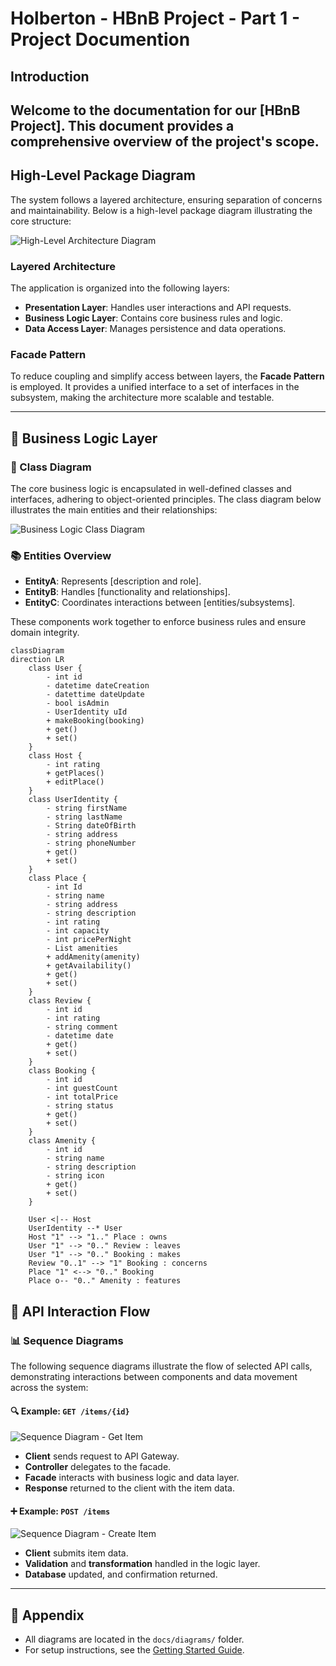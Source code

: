 # Holberton - HBnB Project - Part 1 - Project Documention

## Introduction

Welcome to the documentation for our **[HBnB Project]**. This document provides a comprehensive overview of the project's scope.
---

## High-Level Package Diagram

The system follows a layered architecture, ensuring separation of concerns and maintainability. Below is a high-level package diagram illustrating the core structure:

![High-Level Architecture Diagram](holbertonschool-hbnb/part1/diagrams/PackageDiagram.drawio.png)

### Layered Architecture

The application is organized into the following layers:

- **Presentation Layer**: Handles user interactions and API requests.
- **Business Logic Layer**: Contains core business rules and logic.
- **Data Access Layer**: Manages persistence and data operations.

### Facade Pattern

To reduce coupling and simplify access between layers, the **Facade Pattern** is employed. It provides a unified interface to a set of interfaces in the subsystem, making the architecture more scalable and testable.

---

## 🧠 Business Logic Layer

### 🧬 Class Diagram

The core business logic is encapsulated in well-defined classes and interfaces, adhering to object-oriented principles. The class diagram below illustrates the main entities and their relationships:

![Business Logic Class Diagram](path/to/class-diagram.png)

### 📚 Entities Overview

- **EntityA**: Represents [description and role].
- **EntityB**: Handles [functionality and relationships].
- **EntityC**: Coordinates interactions between [entities/subsystems].

These components work together to enforce business rules and ensure domain integrity.

```mermaid
classDiagram
direction LR
    class User {
	    - int id
	    - datetime dateCreation
	    - datettime dateUpdate
	    - bool isAdmin
	    - UserIdentity uId
	    + makeBooking(booking)
	    + get()
	    + set()
    }
    class Host {
	    - int rating
	    + getPlaces()
	    + editPlace()
    }
    class UserIdentity {
	    - string firstName
	    - string lastName
	    - String dateOfBirth
	    - string address
	    - string phoneNumber
	    + get()
	    + set()
    }
    class Place {
	    - int Id
	    - string name
	    - string address
	    - string description
	    - int rating
	    - int capacity
	    - int pricePerNight
	    - List amenities
	    + addAmenity(amenity)
	    + getAvailability()
	    + get()
	    + set()
    }
    class Review {
	    - int id
	    - int rating
	    - string comment
	    - datetime date
	    + get()
	    + set()
    }
    class Booking {
	    - int id
	    - int guestCount
	    - int totalPrice
	    - string status
	    + get()
	    + set()
    }
    class Amenity {
	    - int id
	    - string name
	    - string description
	    - string icon
	    + get()
	    + set()
    }

    User <|-- Host
    UserIdentity --* User
    Host "1" --> "1.." Place : owns
    User "1" --> "0.." Review : leaves
    User "1" --> "0.." Booking : makes
    Review "0..1" --> "1" Booking : concerns
    Place "1" <--> "0.." Booking
    Place o-- "0.." Amenity : features
```

## 🔁 API Interaction Flow

### 📊 Sequence Diagrams

The following sequence diagrams illustrate the flow of selected API calls, demonstrating interactions between components and data movement across the system:

#### 🔍 Example: `GET /items/{id}`

![Sequence Diagram - Get Item](path/to/sequence-get-item.png)

- **Client** sends request to API Gateway.
- **Controller** delegates to the facade.
- **Facade** interacts with business logic and data layer.
- **Response** returned to the client with the item data.

#### ➕ Example: `POST /items`

![Sequence Diagram - Create Item](path/to/sequence-create-item.png)

- **Client** submits item data.
- **Validation** and **transformation** handled in the logic layer.
- **Database** updated, and confirmation returned.

---

## 🧾 Appendix

- All diagrams are located in the `docs/diagrams/` folder.
- For setup instructions, see the [Getting Started Guide](./GETTING_STARTED.md).

